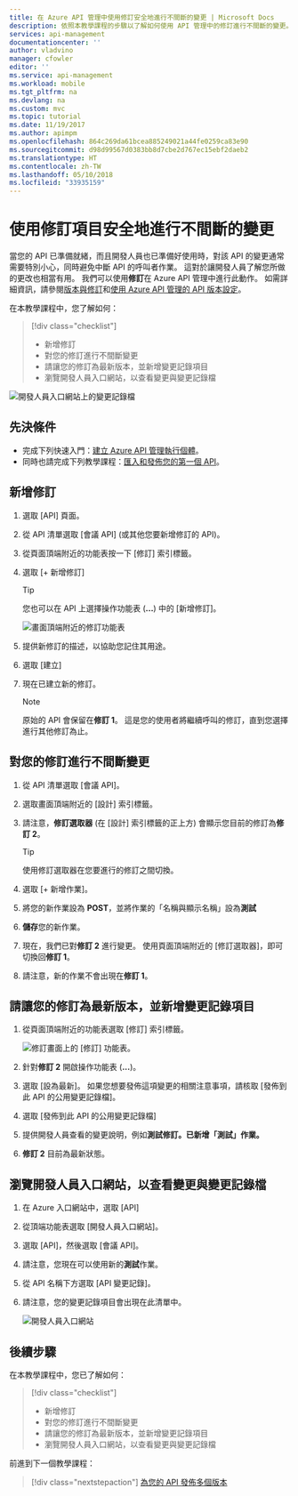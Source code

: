 ```yaml
---
title: 在 Azure API 管理中使用修訂安全地進行不間斷的變更 | Microsoft Docs
description: 依照本教學課程的步驟以了解如何使用 API 管理中的修訂進行不間斷的變更。
services: api-management
documentationcenter: ''
author: vladvino
manager: cfowler
editor: ''
ms.service: api-management
ms.workload: mobile
ms.tgt_pltfrm: na
ms.devlang: na
ms.custom: mvc
ms.topic: tutorial
ms.date: 11/19/2017
ms.author: apimpm
ms.openlocfilehash: 864c269da61bcea885249021a44fe0259ca83e90
ms.sourcegitcommit: d98d99567d0383bb8d7cbe2d767ec15ebf2daeb2
ms.translationtype: HT
ms.contentlocale: zh-TW
ms.lasthandoff: 05/10/2018
ms.locfileid: "33935159"
---
```

# <a name="use-revisions-to-make-non-breaking-changes-safely"></a>使用修訂項目安全地進行不間斷的變更
當您的 API 已準備就緒，而且開發人員也已準備好使用時，對該 API 的變更通常需要特別小心，同時避免中斷 API 的呼叫者作業。 這對於讓開發人員了解您所做的更改也相當有用。 我們可以使用**修訂**在 Azure API 管理中進行此動作。 如需詳細資訊，請參閱[版本與修訂](https://blogs.msdn.microsoft.com/apimanagement/2017/09/14/versions-revisions/)和[使用 Azure API 管理的 API 版本設定](https://blogs.msdn.microsoft.com/apimanagement/2017/09/13/api-versioning-with-azure-api-management/)。

在本教學課程中，您了解如何：

> [!div class="checklist"]
> * 新增修訂
> * 對您的修訂進行不間斷變更
> * 請讓您的修訂為最新版本，並新增變更記錄項目
> * 瀏覽開發人員入口網站，以查看變更與變更記錄檔

![開發人員入口網站上的變更記錄檔](media/api-management-getstarted-revise-api/azure_portal.PNG)

## <a name="prerequisites"></a>先決條件

+ 完成下列快速入門：[建立 Azure API 管理執行個體](get-started-create-service-instance.md)。
+ 同時也請完成下列教學課程：[匯入和發佈您的第一個 API](import-and-publish.md)。

## <a name="add-a-new-revision"></a>新增修訂

1. 選取 [API] 頁面。
2. 從 API 清單選取 [會議 API] \(或其他您要新增修訂的 API)。
3. 從頁面頂端附近的功能表按一下 [修訂] 索引標籤。
4. 選取 [+ 新增修訂]

    > [!TIP]
    > 您也可以在 API 上選擇操作功能表 (**...**) 中的 [新增修訂]。
    
    ![畫面頂端附近的修訂功能表](media/api-management-getstarted-revise-api/TopMenu.PNG)

5. 提供新修訂的描述，以協助您記住其用途。
6. 選取 [建立] 
7. 現在已建立新的修訂。

    > [!NOTE]
    > 原始的 API 會保留在**修訂 1**。 這是您的使用者將繼續呼叫的修訂，直到您選擇進行其他修訂為止。

## <a name="make-non-breaking-changes-to-your-revision"></a>對您的修訂進行不間斷變更

1. 從 API 清單選取 [會議 API]。
2. 選取畫面頂端附近的 [設計] 索引標籤。
3. 請注意，**修訂選取器** (在 [設計] 索引標籤的正上方) 會顯示您目前的修訂為**修訂 2**。

    > [!TIP]
    > 使用修訂選取器在您要進行的修訂之間切換。

4. 選取 [+ 新增作業]。
5. 將您的新作業設為 **POST**，並將作業的「名稱與顯示名稱」設為**測試**
6. **儲存**您的新作業。
7. 現在，我們已對**修訂 2** 進行變更。 使用頁面頂端附近的 [修訂選取器]，即可切換回**修訂 1**。
8. 請注意，新的作業不會出現在**修訂 1**。 

## <a name="make-your-revision-current-and-add-a-change-log-entry"></a>請讓您的修訂為最新版本，並新增變更記錄項目
1. 從頁面頂端附近的功能表選取 [修訂] 索引標籤。

    ![修訂畫面上的 [修訂] 功能表。](media/api-management-getstarted-revise-api/RevisionsMenu.PNG)
1. 針對**修訂 2** 開啟操作功能表 (**...**)。
2. 選取 [設為最新]。 如果您想要發佈這項變更的相關注意事項，請核取 [發佈到此 API 的公用變更記錄檔]。
3. 選取 [發佈到此 API 的公用變更記錄檔]
4. 提供開發人員查看的變更說明，例如**測試修訂。已新增「測試」作業。**
5. **修訂 2** 目前為最新狀態。

## <a name="browse-the-developer-portal-to-see-changes-and-change-log"></a>瀏覽開發人員入口網站，以查看變更與變更記錄檔
1. 在 Azure 入口網站中，選取 [API]
2. 從頂端功能表選取 [開發人員入口網站]。
3. 選取 [API]，然後選取 [會議 API]。
4. 請注意，您現在可以使用新的**測試**作業。
5. 從 API 名稱下方選取 [API 變更記錄]。
6. 請注意，您的變更記錄項目會出現在此清單中。

    ![開發人員入口網站](media/api-management-getstarted-revise-api/developer_portal.PNG)

## <a name="next-steps"></a>後續步驟

在本教學課程中，您已了解如何：

> [!div class="checklist"]
> * 新增修訂
> * 對您的修訂進行不間斷變更
> * 請讓您的修訂為最新版本，並新增變更記錄項目
> * 瀏覽開發人員入口網站，以查看變更與變更記錄檔

前進到下一個教學課程：

> [!div class="nextstepaction"]
> [為您的 API 發佈多個版本](api-management-get-started-publish-versions.md)
